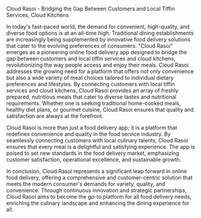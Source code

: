 Cloud Rasoi - Bridging the Gap Between Customers and Local Tiffin Services, Cloud Kitchens

In today's fast-paced world, the demand for convenient, high-quality, and diverse food options is at an all-time high. Traditional dining establishments are increasingly being supplemented by innovative food delivery solutions that cater to the evolving preferences of consumers. "Cloud Rasoi" emerges as a pioneering online food delivery app designed to bridge the gap between customers and local tiffin services and cloud kitchens, revolutionizing the way people access and enjoy their meals. Cloud Rasoi addresses the growing need for a platform that offers not only convenience but also a wide variety of meal choices tailored to individual dietary preferences and lifestyles. By connecting customers with local tiffin services and cloud kitchens, Cloud Rasoi provides an array of freshly prepared, nutritious meals that cater to diverse tastes and nutritional requirements. Whether one is seeking traditional home-cooked meals, healthy diet plans, or gourmet cuisine, Cloud Rasoi ensures that quality and satisfaction are always at the forefront.

Cloud Rasoi is more than just a food delivery app; it is a platform that redefines convenience and quality in the food service industry. By seamlessly connecting customers with local culinary talents, Cloud Rasoi ensures that every meal is a delightful and satisfying experience. The app is poised to set new standards in the food delivery market, emphasizing customer satisfaction, operational excellence, and sustainable growth.

In conclusion, Cloud Rasoi represents a significant leap forward in online food delivery, offering a comprehensive and customer-centric solution that meets the modern consumer's demands for variety, quality, and convenience. Through continuous innovation and strategic partnerships, Cloud Rasoi aims to become the go-to platform for all food delivery needs, enriching the culinary landscape and enhancing the dining experience for all.
